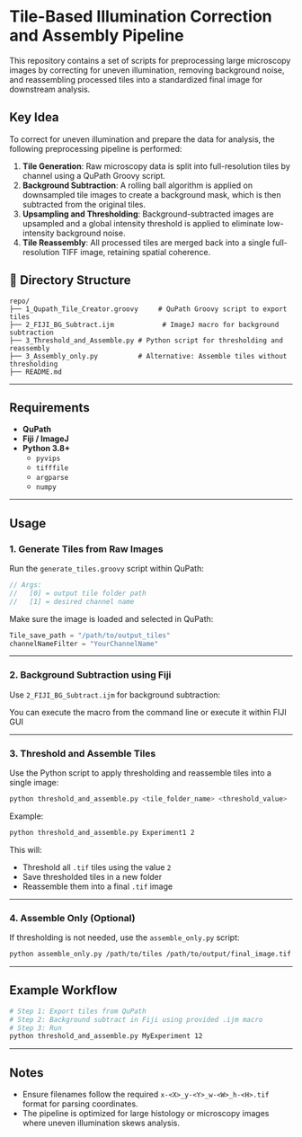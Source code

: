 # Tile-Based Illumination Correction and Assembly Pipeline

This repository contains a set of scripts for preprocessing large microscopy images by correcting for uneven illumination, removing background noise, and reassembling processed tiles into a standardized final image for downstream analysis.

## Key Idea

To correct for uneven illumination and prepare the data for analysis, the following preprocessing pipeline is performed:

1. **Tile Generation**: Raw microscopy data is split into full-resolution tiles by channel using a QuPath Groovy script.
2. **Background Subtraction**: A rolling ball algorithm is applied on downsampled tile images to create a background mask, which is then subtracted from the original tiles.
3. **Upsampling and Thresholding**: Background-subtracted images are upsampled and a global intensity threshold is applied to eliminate low-intensity background noise.
4. **Tile Reassembly**: All processed tiles are merged back into a single full-resolution TIFF image, retaining spatial coherence.

## 📁 Directory Structure

```
repo/
├── 1_Qupath_Tile_Creator.groovy     # QuPath Groovy script to export tiles
├── 2_FIJI_BG_Subtract.ijm            # ImageJ macro for background subtraction
├── 3_Threshold_and_Assemble.py # Python script for thresholding and reassembly
├── 3_Assembly_only.py          # Alternative: Assemble tiles without thresholding
├── README.md
```

---

## Requirements

- **QuPath** 
- **Fiji / ImageJ** 
- **Python 3.8+**
  - `pyvips`
  - `tifffile`
  - `argparse`
  - `numpy`

---

##  Usage

### 1. Generate Tiles from Raw Images

Run the `generate_tiles.groovy` script within QuPath:

```groovy
// Args:
//   [0] = output tile folder path
//   [1] = desired channel name
```

Make sure the image is loaded and selected in QuPath:

```groovy
Tile_save_path = "/path/to/output_tiles"
channelNameFilter = "YourChannelName"
```

---

### 2. Background Subtraction using Fiji

Use `2_FIJI_BG_Subtract.ijm` for background subtraction:

You can execute the macro from the command line or execute it within FIJI GUI

---

### 3. Threshold and Assemble Tiles

Use the Python script to apply thresholding and reassemble tiles into a single image:

```bash
python threshold_and_assemble.py <tile_folder_name> <threshold_value>
```

Example:

```bash
python threshold_and_assemble.py Experiment1 2
```

This will:
- Threshold all `.tif` tiles using the value `2`
- Save thresholded tiles in a new folder
- Reassemble them into a final `.tif` image

---

### 4. Assemble Only (Optional)

If thresholding is not needed, use the `assemble_only.py` script:

```bash
python assemble_only.py /path/to/tiles /path/to/output/final_image.tif
```

---

##  Example Workflow

```bash
# Step 1: Export tiles from QuPath
# Step 2: Background subtract in Fiji using provided .ijm macro
# Step 3: Run
python threshold_and_assemble.py MyExperiment 12
```

---

## Notes

- Ensure filenames follow the required `x-<X>_y-<Y>_w-<W>_h-<H>.tif` format for parsing coordinates.
- The pipeline is optimized for large histology or microscopy images where uneven illumination skews analysis.
